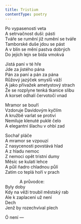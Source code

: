 ```yaml
---
title: Tristium
contentType: poetry
---
```


<section>

Po vypasenosti veta  
A setrvačnost duší: pásti  
Tváře se rumění již rumění se tváře  
Tamborské duše jdou se pást  
A v blín se mění pastva dobrých  
Do jejich lejn se bída vmokvá

Jistá paní v té hře  
Jde za jistého pána  
Pán za paní a pán za pána  
Růžový jazýček smyslů váží  
A jako přívažek ametystový strach  
Že se rozplyne tenká tkanice slibu  
A korset odhalí červotočí vnad

Mramor se bouří  
Vzdoruje Davidovým kyčlím  
A kružbě varlat se protiví  
Nemiluje klenuté puklé čelo  
A elegantní šlachu v ohbí zad

Sochař pláče  
A mramor se vzpouzí  
Z nasycenosti povstává hlad  
A z hladu nemoc  
Z nemoci opět tristní dumy  
Měsíc se kulatí lehce  
A půlí ňadro chladnou půlí  
Zatím co teplá hoří v prach

            A průvodce:  
Byly doby  
Kdy na věži troubil městský rab  
Ale k zaplacení už není  
Dech  
Jenž by rozechvíval plech

Ó není —

</section>
